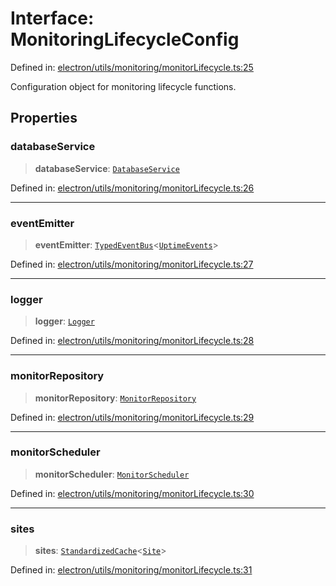 # Interface: MonitoringLifecycleConfig

Defined in: [electron/utils/monitoring/monitorLifecycle.ts:25](https://github.com/Nick2bad4u/Uptime-Watcher/blob/2a45eeb1723f8f7089001af2c92aa07d82dfe7e4/electron/utils/monitoring/monitorLifecycle.ts#L25)

Configuration object for monitoring lifecycle functions.

## Properties

### databaseService

> **databaseService**: [`DatabaseService`](../../../../services/database/DatabaseService/classes/DatabaseService.md)

Defined in: [electron/utils/monitoring/monitorLifecycle.ts:26](https://github.com/Nick2bad4u/Uptime-Watcher/blob/2a45eeb1723f8f7089001af2c92aa07d82dfe7e4/electron/utils/monitoring/monitorLifecycle.ts#L26)

***

### eventEmitter

> **eventEmitter**: [`TypedEventBus`](../../../../events/TypedEventBus/classes/TypedEventBus.md)\<[`UptimeEvents`](../../../../events/eventTypes/interfaces/UptimeEvents.md)\>

Defined in: [electron/utils/monitoring/monitorLifecycle.ts:27](https://github.com/Nick2bad4u/Uptime-Watcher/blob/2a45eeb1723f8f7089001af2c92aa07d82dfe7e4/electron/utils/monitoring/monitorLifecycle.ts#L27)

***

### logger

> **logger**: [`Logger`](../../../interfaces/interfaces/Logger.md)

Defined in: [electron/utils/monitoring/monitorLifecycle.ts:28](https://github.com/Nick2bad4u/Uptime-Watcher/blob/2a45eeb1723f8f7089001af2c92aa07d82dfe7e4/electron/utils/monitoring/monitorLifecycle.ts#L28)

***

### monitorRepository

> **monitorRepository**: [`MonitorRepository`](../../../../services/database/MonitorRepository/classes/MonitorRepository.md)

Defined in: [electron/utils/monitoring/monitorLifecycle.ts:29](https://github.com/Nick2bad4u/Uptime-Watcher/blob/2a45eeb1723f8f7089001af2c92aa07d82dfe7e4/electron/utils/monitoring/monitorLifecycle.ts#L29)

***

### monitorScheduler

> **monitorScheduler**: [`MonitorScheduler`](../../../../services/monitoring/MonitorScheduler/classes/MonitorScheduler.md)

Defined in: [electron/utils/monitoring/monitorLifecycle.ts:30](https://github.com/Nick2bad4u/Uptime-Watcher/blob/2a45eeb1723f8f7089001af2c92aa07d82dfe7e4/electron/utils/monitoring/monitorLifecycle.ts#L30)

***

### sites

> **sites**: [`StandardizedCache`](../../../cache/StandardizedCache/classes/StandardizedCache.md)\<[`Site`](../../../../../shared/types/interfaces/Site.md)\>

Defined in: [electron/utils/monitoring/monitorLifecycle.ts:31](https://github.com/Nick2bad4u/Uptime-Watcher/blob/2a45eeb1723f8f7089001af2c92aa07d82dfe7e4/electron/utils/monitoring/monitorLifecycle.ts#L31)
